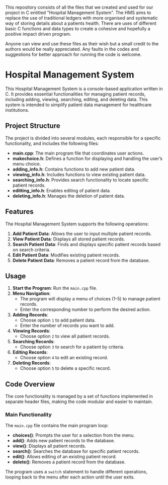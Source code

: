 This repository consists of all the files that we created and used for our project in C entitled "Hospital Management System".
The HMS aims to replace the use of traditional ledgers with more organised and systematic way of storing details about a patients health.
There are uses of different basic C functions and data types to create a cohesive and hopefully a positive impact driven program.

Anyone can view and use these files as their wish but a small credit to the authors would be really appreciated.
Any faults in the codes and suggestions for better approach for running the code is welcome.

# Hospital Management System

This Hospital Management System is a console-based application written in C. It provides essential functionalities for managing patient records, including adding, viewing, searching, editing, and deleting data. This system is intended to simplify patient data management for healthcare institutions.

## Project Structure
The project is divided into several modules, each responsible for a specific functionality, and includes the following files:
- **main.cpp**: The main program file that coordinates user actions.
- **makechoice.h**: Defines a function for displaying and handling the user’s menu choice.
- **adding_info.h**: Contains functions to add new patient data.
- **viewing_info.h**: Includes functions to view existing patient data.
- **searching_info.h**: Provides search functionality to locate specific patient records.
- **editting_info.h**: Enables editing of patient data.
- **deleting_info.h**: Manages the deletion of patient data.

## Features
The Hospital Management System supports the following operations:
1. **Add Patient Data**: Allows the user to input multiple patient records.
2. **View Patient Data**: Displays all stored patient records.
3. **Search Patient Data**: Finds and displays specific patient records based on search criteria.
4. **Edit Patient Data**: Modifies existing patient records.
5. **Delete Patient Data**: Removes a patient record from the database.

## Usage
1. **Start the Program**: Run the `main.cpp` file.
2. **Menu Navigation**: 
   - The program will display a menu of choices (1-5) to manage patient records.
   - Enter the corresponding number to perform the desired action.
3. **Adding Records**: 
   - Choose option `1` to add patient data.
   - Enter the number of records you want to add.
4. **Viewing Records**: 
   - Choose option `2` to view all patient records.
5. **Searching Records**:
   - Choose option `3` to search for a patient by criteria.
6. **Editing Records**:
   - Choose option `4` to edit an existing record.
7. **Deleting Records**:
   - Choose option `5` to delete a specific record.

## Code Overview
The core functionality is managed by a set of functions implemented in separate header files, making the code modular and easier to maintain.

### Main Functionality
The `main.cpp` file contains the main program loop:
- **choices()**: Prompts the user for a selection from the menu.
- **add()**: Adds new patient records to the database.
- **view()**: Displays all patient records.
- **search()**: Searches the database for specific patient records.
- **edit()**: Allows editing of an existing patient record.
- **delete()**: Removes a patient record from the database.

The program uses a `switch` statement to handle different operations, looping back to the menu after each action until the user exits.
